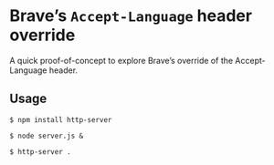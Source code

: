 # Brave’s `Accept-Language` header override

A quick proof-of-concept to explore Brave’s override of the Accept-Language header.

## Usage

```
$ npm install http-server

$ node server.js &

$ http-server .
```
